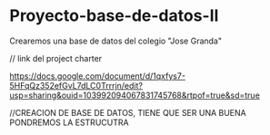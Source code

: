 # Proyecto-base-de-datos-II
Crearemos una base de datos del colegio "Jose Granda"


// link del project charter

https://docs.google.com/document/d/1qxfys7-5HFqQz352efGvL7dLC0Trrrjn/edit?usp=sharing&ouid=103992094067831745768&rtpof=true&sd=true


//CREACION DE BASE DE DATOS, TIENE QUE SER UNA BUENA PONDREMOS LA ESTRUCUTRA
